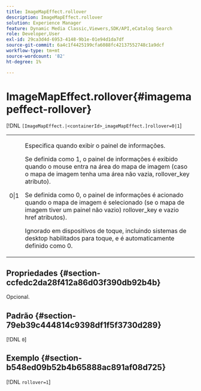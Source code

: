 ```yaml
---
title: ImageMapEffect.rollover
description: ImageMapEffect.rollover
solution: Experience Manager
feature: Dynamic Media Classic,Viewers,SDK/API,eCatalog Search
role: Developer,User
exl-id: 29ca3d4d-6953-4148-9b1e-01e94d1da7df
source-git-commit: 6a4c1f4425199cfa6088fc42137552748c1a9dcf
workflow-type: tm+mt
source-wordcount: '82'
ht-degree: 1%

---
```


# ImageMapEffect.rollover{#imagemapeffect-rollover}

[!DNL `[ImageMapEffect.|<containerId>_imageMapEffect.]rollover=0|1`]

<table id="table_2671D63442B54F659C32C4A3CC61DD7C"> 
 <tbody> 
  <tr> 
   <td colname="col1"> <p><span class="codeph"> 0|1</span> </p> </td> 
   <td colname="col2"> <p>Especifica quando exibir o painel de informações. </p> <p>Se definida como <span class="codeph"> 1</span>, o painel de informações é exibido quando o mouse entra na área do mapa de imagem (caso o mapa de imagem tenha uma área não vazia, <span class="codeph"> rollover_key</span> atributo). </p> <p>Se definida como <span class="codeph"> 0</span>, o painel de informações é acionado quando o mapa de imagem é selecionado (se o mapa de imagem tiver um painel não vazio) <span class="codeph"> rollover_key</span> e vazio <span class="codeph"> href</span> atributos). </p> <p> Ignorado em dispositivos de toque, incluindo sistemas de desktop habilitados para toque, e é automaticamente definido como <span class="codeph"> 0</span>. </p> </td> 
  </tr> 
 </tbody> 
</table>

## Propriedades {#section-ccfedc2da28f412a86d03f390db92b4b}

Opcional.

## Padrão {#section-79eb39c444814c9398df1f5f3730d289}

[!DNL `0`]

## Exemplo {#section-b548ed09b52b4b65888ac891af08d725}

[!DNL `rollover=1`]
